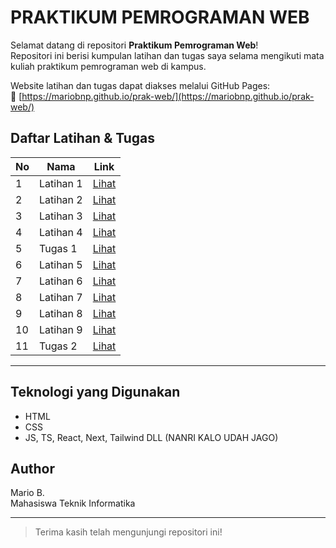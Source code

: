 # PRAKTIKUM PEMROGRAMAN WEB

Selamat datang di repositori **Praktikum Pemrograman Web**!  
Repositori ini berisi kumpulan latihan dan tugas saya selama mengikuti mata kuliah praktikum pemrograman web di kampus.

Website latihan dan tugas dapat diakses melalui GitHub Pages:  
🔗 [https://mariobnp.github.io/prak-web/](https://mariobnp.github.io/prak-web/)

## Daftar Latihan & Tugas

| No | Nama                     | Link                                                                 |
|----|--------------------------|----------------------------------------------------------------------|
| 1  | Latihan 1                | [Lihat](https://mariobnp.github.io/prak-web/latihan-1/)              |
| 2  | Latihan 2                | [Lihat](https://mariobnp.github.io/prak-web/latihan-2/)              |
| 3  | Latihan 3                | [Lihat](https://mariobnp.github.io/prak-web/latihan-3/)              |
| 4  | Latihan 4                | [Lihat](https://mariobnp.github.io/prak-web/latihan-4/)              |
| 5  | Tugas 1                  | [Lihat](https://mariobnp.github.io/prak-web/tugas-1/)                |
| 6  | Latihan 5                | [Lihat](https://mariobnp.github.io/prak-web/latihan-5/)              |
| 7  | Latihan 6                | [Lihat](https://mariobnp.github.io/prak-web/latihan-6/)              |
| 8  | Latihan 7                | [Lihat](https://mariobnp.github.io/prak-web/latihan-7/)              |
| 9  | Latihan 8                | [Lihat](https://mariobnp.github.io/prak-web/latihan-8/)              |
| 10 | Latihan 9                | [Lihat](https://mariobnp.github.io/prak-web/latihan-9/)              |
| 11 | Tugas 2                  | [Lihat](https://mariobnp.github.io/prak-web/tugas-2/)                |

---

## Teknologi yang Digunakan
- HTML
- CSS
- JS, TS, React, Next, Tailwind DLL (NANRI KALO UDAH JAGO)

## Author
Mario B.  
Mahasiswa Teknik Informatika

---

> Terima kasih telah mengunjungi repositori ini!
